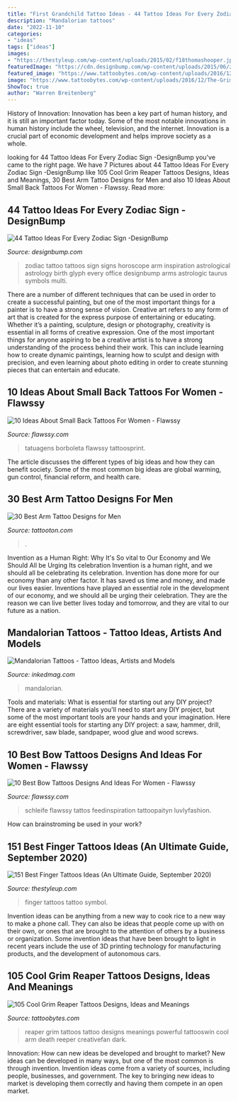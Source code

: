 ```yaml
---
title: "First Grandchild Tattoo Ideas - 44 Tattoo Ideas For Every Zodiac Sign -designbump"
description: "Mandalorian tattoos"
date: "2022-11-10"
categories:
- "ideas"
tags: ["ideas"]
images:
- "https://thestyleup.com/wp-content/uploads/2015/02/f18thomashooper.jpg"
featuredImage: "https://cdn.designbump.com/wp-content/uploads/2015/06/zodiac-tattoos-2.jpg"
featured_image: "https://www.tattoobytes.com/wp-content/uploads/2016/12/The-Grim-Reaper-Tattoo-on-Arm.jpg"
image: "https://www.tattoobytes.com/wp-content/uploads/2016/12/The-Grim-Reaper-Tattoo-on-Arm.jpg"
ShowToc: true
author: "Warren Breitenberg"
---
```



History of Innovation:
Innovation has been a key part of human history, and it is still an important factor today. Some of the most notable innovations in human history include the wheel, television, and the internet. Innovation is a crucial part of economic development and helps improve society as a whole.

	

		
looking for 44 Tattoo Ideas For Every Zodiac Sign -DesignBump you've came to the right page. We have 7 Pictures about 44 Tattoo Ideas For Every Zodiac Sign -DesignBump like 105 Cool Grim Reaper Tattoos Designs, Ideas and Meanings, 30 Best Arm Tattoo Designs for Men and also 10 Ideas About Small Back Tattoos For Women - Flawssy. Read more:
		
    
## 44 Tattoo Ideas For Every Zodiac Sign -DesignBump

<img loading=lazy src="https://cdn.designbump.com/wp-content/uploads/2015/06/zodiac-tattoos-2.jpg" onerror="this.onerror=null;this.src='https://tse4.mm.bing.net/th?id=OIP.YQECKpqqEy6S6jRlMv7-8wHaLH&amp;pid=15.1';" alt="44 Tattoo Ideas For Every Zodiac Sign -DesignBump">

_Source: designbump.com_

>zodiac tattoo tattoos sign signs horoscope arm inspiration astrological astrology birth glyph every office designbump arms astrologic taurus symbols multi. 

	

There are a number of different techniques that can be used in order to create a successful painting, but one of the most important things for a painter is to have a strong sense of vision.
Creative art refers to any form of art that is created for the express purpose of entertaining or educating. Whether it’s a painting, sculpture, design or photography, creativity is essential in all forms of creative expression. One of the most important things for anyone aspiring to be a creative artist is to have a strong understanding of the process behind their work. This can include learning how to create dynamic paintings, learning how to sculpt and design with precision, and even learning about photo editing in order to create stunning pieces that can entertain and educate.

    
## 10 Ideas About Small Back Tattoos For Women - Flawssy

<img loading=lazy src="https://www.flawssy.com/wp-content/uploads/2016/06/Small-Butterfly-Tattoos-for-Women-3.jpg" onerror="this.onerror=null;this.src='https://tse3.mm.bing.net/th?id=OIP.9ii_Z6jamskNf4s7pVuJggHaLI&amp;pid=15.1';" alt="10 Ideas About Small Back Tattoos For Women - Flawssy">

_Source: flawssy.com_

>tatuagens borboleta flawssy tattoosprint. 

	

The article discusses the different types of big ideas and how they can benefit society. Some of the most common big ideas are global warming, gun control, financial reform, and health care.

    
## 30 Best Arm Tattoo Designs For Men

<img loading=lazy src="https://tattooton.com/wp-content/uploads/2013/10/Arm-Tattoos-For-Men-30.jpg" onerror="this.onerror=null;this.src='https://tse2.mm.bing.net/th?id=OIP.W60AkAKzwYUMhNpb8f5NrwHaJd&amp;pid=15.1';" alt="30 Best Arm Tattoo Designs for Men">

_Source: tattooton.com_

>. 

	

Invention as a Human Right: Why It's So vital to Our Economy and We Should All be Urging Its celebration
Invention is a human right, and we should all be celebrating its celebration. Invention has done more for our economy than any other factor. It has saved us time and money, and made our lives easier.
Inventions have played an essential role in the development of our economy, and we should all be urging their celebration. They are the reason we can live better lives today and tomorrow, and they are vital to our future as a nation.

    
## Mandalorian Tattoos - Tattoo Ideas, Artists And Models

<img loading=lazy src="https://www.inkedmag.com/.image/t_share/MTc2NDY0MDIzODI5NjE5OTI1/mando.png" onerror="this.onerror=null;this.src='https://tse2.mm.bing.net/th?id=OIP.MtkNAqAyjOyompoft8_BnwHaD4&amp;pid=15.1';" alt="Mandalorian Tattoos - Tattoo Ideas, Artists and Models">

_Source: inkedmag.com_

>mandalorian. 

	

Tools and materials: What is essential for starting out any DIY project?
There are a variety of materials you'll need to start any DIY project, but some of the most important tools are your hands and your imagination. Here are eight essential tools for starting any DIY project: a saw, hammer, drill, screwdriver, saw blade, sandpaper, wood glue and wood screws.

    
## 10 Best Bow Tattoos Designs And Ideas For Women - Flawssy

<img loading=lazy src="http://flawssy.com/wp-content/uploads/2016/06/Small-Bow-Tattoos-On-Wrist.jpg" onerror="this.onerror=null;this.src='https://tse1.mm.bing.net/th?id=OIP.XVfTGIC_zUNicUkvbnz9cQHaJ4&amp;pid=15.1';" alt="10 Best Bow Tattoos Designs And Ideas For Women - Flawssy">

_Source: flawssy.com_

>schleife flawssy tattos feedinspiration tattoopaityn luvlyfashion. 

	

How can brainstroming be used in your work?
 

    
## 151 Best Finger Tattoos Ideas (An Ultimate Guide, September 2020)

<img loading=lazy src="https://thestyleup.com/wp-content/uploads/2015/02/f18thomashooper.jpg" onerror="this.onerror=null;this.src='https://tse1.mm.bing.net/th?id=OIP.vdnG0RFMYoxGYXlcle7zGAHaKX&amp;pid=15.1';" alt="151 Best Finger Tattoos Ideas (An Ultimate Guide, September 2020)">

_Source: thestyleup.com_

>finger tattoos tattoo symbol. 

	

Invention ideas can be anything from a new way to cook rice to a new way to make a phone call. They can also be ideas that people come up with on their own, or ones that are brought to the attention of others by a business or organization. Some invention ideas that have been brought to light in recent years include the use of 3D printing technology for manufacturing products, and the development of autonomous cars.

    
## 105 Cool Grim Reaper Tattoos Designs, Ideas And Meanings

<img loading=lazy src="https://www.tattoobytes.com/wp-content/uploads/2016/12/The-Grim-Reaper-Tattoo-on-Arm.jpg" onerror="this.onerror=null;this.src='https://tse4.mm.bing.net/th?id=OIP.WHonh5jfaYvZuZQgiHSjpwHaJ4&amp;pid=15.1';" alt="105 Cool Grim Reaper Tattoos Designs, Ideas and Meanings">

_Source: tattoobytes.com_

>reaper grim tattoos tattoo designs meanings powerful tattooswin cool arm death reeper creativefan dark. 

	

Innovation: How can new ideas be developed and brought to market?
New ideas can be developed in many ways, but one of the most common is through invention. Invention ideas come from a variety of sources, including people, businesses, and government. The key to bringing new ideas to market is developing them correctly and having them compete in an open market.

